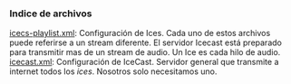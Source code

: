 ### Indice de archivos

[icecs-playlist.xml](ices-playlist.xml): Configuración de Ices. Cada uno de estos archivos puede referirse a un stream diferente. El servidor Icecast está preparado para transmitir mas de un stream de audio. Un Ice es cada hilo de audio.  
[icecast.xml](icecast.xml): Configuración de IceCast. Servidor general que transmite a internet todos los _ices_. Nosotros solo necesitamos uno.  


